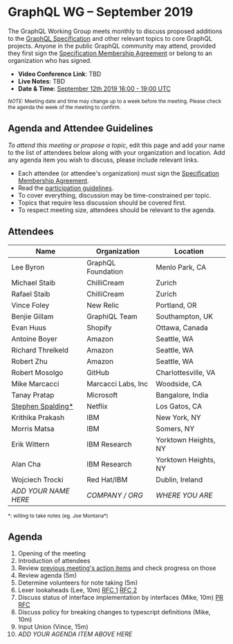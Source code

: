 # GraphQL WG – September 2019

The GraphQL Working Group meets monthly to discuss proposed additions to the
[GraphQL Specification](https://github.com/graphql/graphql-spec) and other
relevant topics to core GraphQL projects. Anyone in the public GraphQL
community may attend, provided they first sign the [Specification Membership Agreement](https://github.com/graphql/foundation) or belong to an organization who has signed.

- **Video Conference Link**: TBD
- **Live Notes**: TBD
- **Date & Time**: [September 12th 2019 16:00 - 19:00 UTC](https://www.timeanddate.com/worldclock/meetingdetails.html?year=2019&month=9&day=12&hour=16&min=0&sec=0&p1=224&p2=179&p3=136&p4=37&p5=239&p6=101&p7=152)

<small>*NOTE:* Meeting date and time may change up to a week before the meeting.
Please check the agenda the week of the meeting to confirm.</small>


## Agenda and Attendee Guidelines

*To attend this meeting or propose a topic*, edit this page and add your name
to the list of attendees below along with your organization and location. Add any agenda item you wish to discuss, please include relevant links.

- Each attendee (or attendee's organization) must sign the [Specification Membership Agreement](https://github.com/graphql/foundation).
- Read the [participation guidelines](../README.md#participation-guidelines).
- To cover everything, discussion may be time-constrained per topic.
- Topics that require less discussion should be covered first.
- To respect meeting size, attendees should be relevant to the agenda.


## Attendees

Name                 | Organization       | Location
-------------------- | ------------------ | ----------------------
Lee Byron            | GraphQL Foundation | Menlo Park, CA
Michael Staib        | ChilliCream        | Zurich
Rafael  Staib        | ChilliCream        | Zurich
Vince Foley          | New Relic          | Portland, OR
Benjie Gillam        | GraphiQL Team      | Southampton, UK
Evan Huus            | Shopify            | Ottawa, Canada
Antoine Boyer        | Amazon             | Seattle, WA
Richard Threlkeld    | Amazon             | Seattle, WA
Robert Zhu           | Amazon             | Seattle, WA
Robert Mosolgo       | GitHub             | Charlottesville, VA
Mike Marcacci        | Marcacci Labs, Inc | Woodside, CA
Tanay Pratap         | Microsoft          | Bangalore, India
[Stephen Spalding*](mailto:sspalding@netflix.com)| Netflix            | Los Gatos, CA
Krithika Prakash     | IBM                | New York, NY
Morris Matsa         | IBM                | Somers, NY
Erik Wittern         | IBM Research       | Yorktown Heights, NY
Alan Cha             | IBM Research       | Yorktown Heights, NY
Wojciech Trocki      | Red Hat/IBM        | Dublin, Ireland
*ADD YOUR NAME HERE* | *COMPANY / ORG*    | *WHERE YOU ARE*

<small>\*: willing to take notes (eg. Joe Montana\*)</small>


## Agenda

1. Opening of the meeting
1. Introduction of attendees
1. Review [previous meeting's action items](../notes/2019-08-01.md#action-items) and check progress on those
1. Review agenda (5m)
1. Determine volunteers for note taking (5m)
1. Lexer lookaheads (Lee, 10m) [RFC 1](https://github.com/graphql/graphql-spec/pull/599) [RFC 2](https://github.com/graphql/graphql-spec/pull/601)
1. Discuss status of interface implementation by interfaces (Mike, 10m) [PR](https://github.com/graphql/graphql-js/pull/2084) [RFC](https://github.com/graphql/graphql-spec/pull/373)
1. Discuss policy for breaking changes to typescript definitions (Mike, 10m)
1. Input Union (Vince, 15m)
1. *ADD YOUR AGENDA ITEM ABOVE HERE*
